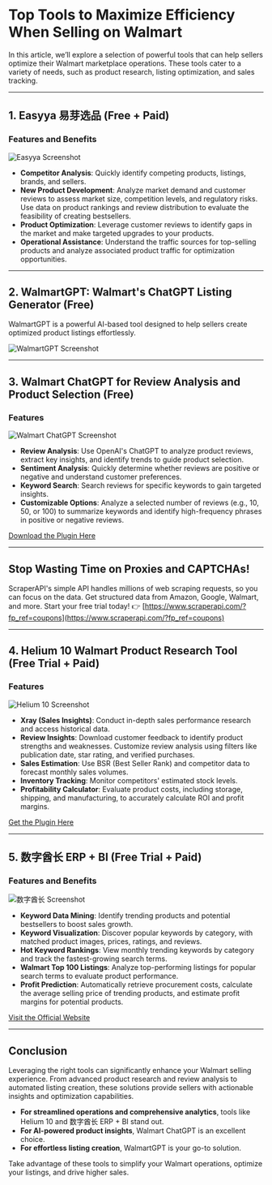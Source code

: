 # Top Tools to Maximize Efficiency When Selling on Walmart

In this article, we’ll explore a selection of powerful tools that can help sellers optimize their Walmart marketplace operations. These tools cater to a variety of needs, such as product research, listing optimization, and sales tracking.

---

## 1. Easyya 易芽选品 (Free + Paid)

### Features and Benefits

![Easyya Screenshot](https://i-blog.csdnimg.cn/blog_migrate/358b4e34ee846d737054a18a8a53f42a.png)

- **Competitor Analysis**: Quickly identify competing products, listings, brands, and sellers.
- **New Product Development**: Analyze market demand and customer reviews to assess market size, competition levels, and regulatory risks. Use data on product rankings and review distribution to evaluate the feasibility of creating bestsellers.
- **Product Optimization**: Leverage customer reviews to identify gaps in the market and make targeted upgrades to your products.
- **Operational Assistance**: Understand the traffic sources for top-selling products and analyze associated product traffic for optimization opportunities.

---

## 2. WalmartGPT: Walmart's ChatGPT Listing Generator (Free)

WalmartGPT is a powerful AI-based tool designed to help sellers create optimized product listings effortlessly.

![WalmartGPT Screenshot](https://i-blog.csdnimg.cn/blog_migrate/d758a562b5a8414f3341db710bdc9724.png)

---

## 3. Walmart ChatGPT for Review Analysis and Product Selection (Free)

### Features

![Walmart ChatGPT Screenshot](https://i-blog.csdnimg.cn/blog_migrate/c659aaa39dd544a15e0e4c7a47490dc3.png)

- **Review Analysis**: Use OpenAI's ChatGPT to analyze product reviews, extract key insights, and identify trends to guide product selection.
- **Sentiment Analysis**: Quickly determine whether reviews are positive or negative and understand customer preferences.
- **Keyword Search**: Search reviews for specific keywords to gain targeted insights.
- **Customizable Options**: Analyze a selected number of reviews (e.g., 10, 50, or 100) to summarize keywords and identify high-frequency phrases in positive or negative reviews.

[Download the Plugin Here](https://chrome.google.com/webstore/detail/walmart-finderchatgpt-rev/akgdobgbammbhgjkijpcjhgjaemghhin?hl=zh-CN)

---

## Stop Wasting Time on Proxies and CAPTCHAs!

ScraperAPI's simple API handles millions of web scraping requests, so you can focus on the data. Get structured data from Amazon, Google, Walmart, and more. Start your free trial today! 👉 [https://www.scraperapi.com/?fp_ref=coupons](https://www.scraperapi.com/?fp_ref=coupons)

---

## 4. Helium 10 Walmart Product Research Tool (Free Trial + Paid)

### Features

![Helium 10 Screenshot](https://i-blog.csdnimg.cn/blog_migrate/9a9072a7b14410e9ffd2a9188e046d22.png)

- **Xray (Sales Insights)**: Conduct in-depth sales performance research and access historical data.
- **Review Insights**: Download customer feedback to identify product strengths and weaknesses. Customize review analysis using filters like publication date, star rating, and verified purchases.
- **Sales Estimation**: Use BSR (Best Seller Rank) and competitor data to forecast monthly sales volumes.
- **Inventory Tracking**: Monitor competitors' estimated stock levels.
- **Profitability Calculator**: Evaluate product costs, including storage, shipping, and manufacturing, to accurately calculate ROI and profit margins.

[Get the Plugin Here](https://chrome.google.com/webstore/detail/helium-10/njmehopjdpcckochcggncklnlmikcbnb?hl=zh-CN)

---

## 5. 数字酋长 ERP + BI (Free Trial + Paid)

### Features and Benefits

![数字酋长 Screenshot](https://i-blog.csdnimg.cn/blog_migrate/04552030f3893b2e34efed708a27947e.png)

- **Keyword Data Mining**: Identify trending products and potential bestsellers to boost sales growth.
- **Keyword Visualization**: Discover popular keywords by category, with matched product images, prices, ratings, and reviews.
- **Hot Keyword Rankings**: View monthly trending keywords by category and track the fastest-growing search terms.
- **Walmart Top 100 Listings**: Analyze top-performing listings for popular search terms to evaluate product performance.
- **Profit Prediction**: Automatically retrieve procurement costs, calculate the average selling price of trending products, and estimate profit margins for potential products.

[Visit the Official Website](https://www.datacaciques.com/product/erpWalmart)

---

## Conclusion

Leveraging the right tools can significantly enhance your Walmart selling experience. From advanced product research and review analysis to automated listing creation, these solutions provide sellers with actionable insights and optimization capabilities.

- **For streamlined operations and comprehensive analytics**, tools like Helium 10 and 数字酋长 ERP + BI stand out.
- **For AI-powered product insights**, Walmart ChatGPT is an excellent choice.
- **For effortless listing creation**, WalmartGPT is your go-to solution.

Take advantage of these tools to simplify your Walmart operations, optimize your listings, and drive higher sales.
